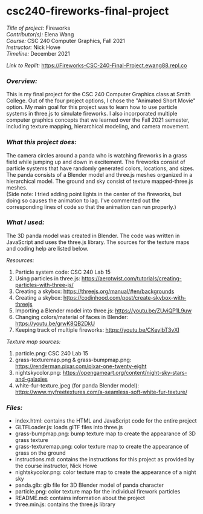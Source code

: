 # csc240-fireworks-final-project

*Title of project:* Fireworks      
*Contributor(s):* Elena Wang      
*Course:* CSC 240 Computer Graphics, Fall 2021      
*Instructor:* Nick Howe      
*Timeline:* December 2021      

*Link to Replit:* https://Fireworks-CSC-240-Final-Project.ewang88.repl.co

### *Overview:*      
This is my final project for the CSC 240 Computer Graphics class at Smith College. Out of the four project options, I chose the "Animated Short Movie" option. My main goal for this project was to learn how to use particle systems in three.js to simulate fireworks. I also incorporated multiple computer graphics concepts that we learned over the Fall 2021 semester, including texture mapping, hierarchical modeling, and camera movement.

### *What this project does:*     
The camera circles around a panda who is watching fireworks in a grass field while jumping up and down in excitement. The fireworks consist of particle systems that have randomly generated colors, locations, and sizes. The panda consists of a Blender model and three.js meshes organized in a hierarchical model. The ground and sky consist of texture mapped-three.js meshes.    
(Side note: I tried adding point lights in the center of the fireworks, but doing so causes the animation to lag. I've commented out the corresponding lines of code so that the animation can run properly.)

### *What I used:*      
The 3D panda model was created in Blender. The code was written in JavaScript and uses the three.js library. The sources for the texture maps and coding help are listed below.

*Resources:*    
1. Particle system code: CSC 240 Lab 15   
2. Using particles in three.js: https://aerotwist.com/tutorials/creating-particles-with-three-js/   
3. Creating a skybox: https://threejs.org/manual/#en/backgrounds   
4. Creating a skybox: https://codinhood.com/post/create-skybox-with-threejs    
5. Importing a Blender model into three.js: https://youtu.be/ZUviQP1L9uw     
6. Changing colors/material of faces in Blender: https://youtu.be/grwK8QB2DkU    
7. Keeping track of multiple fireworks: https://youtu.be/CKeyIbT3vXI    

*Texture map sources:*    
1. particle.png: CSC 240 Lab 15    
2. grass-texturemap.png & grass-bumpmap.png: https://renderman.pixar.com/pixar-one-twenty-eight    
3. nightskycolor.png: https://opengameart.org/content/night-sky-stars-and-galaxies    
4. white-fur-texture.jpeg (for panda Blender model): https://www.myfreetextures.com/a-seamless-soft-white-fur-texture/

### *Files:*   
* index.html: contains the HTML and JavaScript code for the entire project
* GLTFLoader.js: loads glTF files into three.js
* grass-bumpmap.png: bump texture map to create the appearance of 3D grass texture
* grass-texturemap.png: color texture map to create the appearance of grass on the ground
* instructions.md: contains the instructions for this project as provided by the course instructor, Nick Howe
* nightskycolor.png: color texture map to create the appearance of a night sky
* panda.glb: glb file for 3D Blender model of panda character
* particle.png: color texture map for the individual firework particles
* README.md: contains information about the project
* three.min.js: contains the three.js library